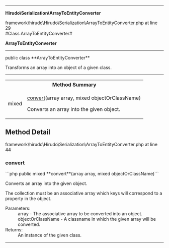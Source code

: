 - - -

**Hirudo\Serialization\ArrayToEntityConverter**
<div class="location">framework\hirudo\Hirudo\Serialization\ArrayToEntityConverter.php at line 29</div>
#Class ArrayToEntityConverter#

**ArrayToEntityConverter**


- - -

<p class="signature">public  class **ArrayToEntityConverter**</p>

<div class="comment" id="overview_description"><p>Transforms an array into an object of a given class.</p></div>

- - -

<table id="summary_method">
<tr><th colspan="2">Method Summary</th></tr>
<tr>
<td class="type"> mixed</td>
<td class="description"><p class="name"><a href="#convert">convert</a>(array array, mixed objectOrClassName)</p><p class="description">Converts an array into the given object. </p></td>
</tr>
</table>

<h2 id="detail_method">Method Detail</h2>
<div class="location">framework\hirudo\Hirudo\Serialization\ArrayToEntityConverter.php at line 44</div>
<h3 id="convert()">convert</h3>
```php
public  mixed **convert**(array array, mixed objectOrClassName)```
<div class="details">
<p>Converts an array into the given object.</p><p>The collection must be an associative array which keys will correspond to
a property in the object.</p><dl>
<dt>Parameters:</dt>
<dd>array - The associative array to be converted into an object.</dd>
<dd>objectOrClassName - A classname in which the given array will be converted.</dd>
<dt>Returns:</dt>
<dd>An instance of the given class.</dd>
</dl>
</div>

- - -

